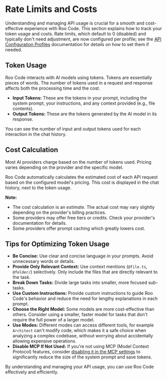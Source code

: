 # Rate Limits and Costs

Understanding and managing API usage is crucial for a smooth and cost-effective experience with Roo Code. This section explains how to track your token usage and costs. Rate limits, which default to 0 (disabled) and typically don't need adjustment, are now configured per profile; see the [API Configuration Profiles](/features/api-configuration-profiles#creating-a-profile) documentation for details on how to set them if needed.

## Token Usage

Roo Code interacts with AI models using tokens. Tokens are essentially pieces of words. The number of tokens used in a request and response affects both the processing time and the cost.

*   **Input Tokens:** These are the tokens in your prompt, including the system prompt, your instructions, and any context provided (e.g., file contents).
*   **Output Tokens:** These are the tokens generated by the AI model in its response.

You can see the number of input and output tokens used for each interaction in the chat history.

## Cost Calculation

Most AI providers charge based on the number of tokens used. Pricing varies depending on the provider and the specific model.

Roo Code automatically calculates the estimated cost of each API request based on the configured model's pricing. This cost is displayed in the chat history, next to the token usage.

**Note:**

*   The cost calculation is an *estimate*. The actual cost may vary slightly depending on the provider's billing practices.
*   Some providers may offer free tiers or credits. Check your provider's documentation for details.
*   Some providers offer prompt caching which greatly lowers cost.

## Tips for Optimizing Token Usage

*   **Be Concise:** Use clear and concise language in your prompts. Avoid unnecessary words or details.
*   **Provide Only Relevant Context:** Use context mentions (`@file.ts`, `@folder/`) selectively. Only include the files that are directly relevant to the task.
*   **Break Down Tasks:** Divide large tasks into smaller, more focused sub-tasks.
*   **Use Custom Instructions:** Provide custom instructions to guide Roo Code's behavior and reduce the need for lengthy explanations in each prompt.
*   **Choose the Right Model:** Some models are more cost-effective than others. Consider using a smaller, faster model for tasks that don't require the full power of a larger model.
*   **Use Modes:** Different modes can access different tools, for example `Architect` can't modify code, which makes it a safe choice when analyzing a complex codebase, without worrying about accidentally allowing expensive operations.
*   **Disable MCP If Not Used:** If you're not using MCP (Model Context Protocol) features, consider [disabling it in the MCP settings](/features/mcp/using-mcp-in-roo#enabling-or-disabling-mcp-server-creation) to significantly reduce the size of the system prompt and save tokens.

By understanding and managing your API usage, you can use Roo Code effectively and efficiently.